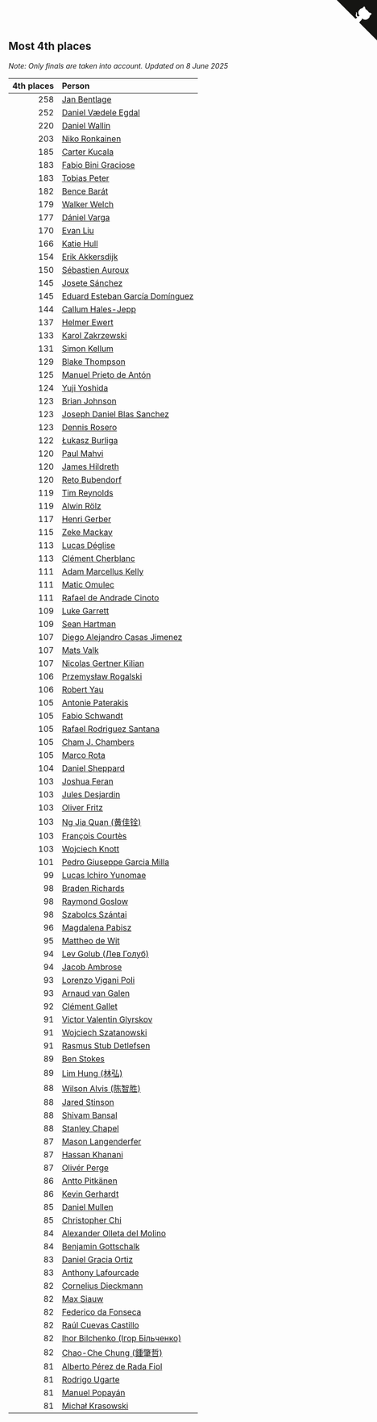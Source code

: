 ## Most 4th places

*Note: Only finals are taken into account.*
*Updated on  8 June 2025*

| 4th places | Person |
| ---: | :--- |
| 258 | [Jan Bentlage](https://www.worldcubeassociation.org/persons/2010BENT01) |
| 252 | [Daniel Vædele Egdal](https://www.worldcubeassociation.org/persons/2013EGDA01) |
| 220 | [Daniel Wallin](https://www.worldcubeassociation.org/persons/2013WALL03) |
| 203 | [Niko Ronkainen](https://www.worldcubeassociation.org/persons/2010RONK01) |
| 185 | [Carter Kucala](https://www.worldcubeassociation.org/persons/2015KUCA01) |
| 183 | [Fabio Bini Graciose](https://www.worldcubeassociation.org/persons/2010GRAC02) |
| 183 | [Tobias Peter](https://www.worldcubeassociation.org/persons/2014PETE03) |
| 182 | [Bence Barát](https://www.worldcubeassociation.org/persons/2008BARA01) |
| 179 | [Walker Welch](https://www.worldcubeassociation.org/persons/2011WELC01) |
| 177 | [Dániel Varga](https://www.worldcubeassociation.org/persons/2008VARG01) |
| 170 | [Evan Liu](https://www.worldcubeassociation.org/persons/2009LIUE01) |
| 166 | [Katie Hull](https://www.worldcubeassociation.org/persons/2010HULL01) |
| 154 | [Erik Akkersdijk](https://www.worldcubeassociation.org/persons/2005AKKE01) |
| 150 | [Sébastien Auroux](https://www.worldcubeassociation.org/persons/2008AURO01) |
| 145 | [Josete Sánchez](https://www.worldcubeassociation.org/persons/2015SANC18) |
| 145 | [Eduard Esteban García Domínguez](https://www.worldcubeassociation.org/persons/2011EDUA01) |
| 144 | [Callum Hales-Jepp](https://www.worldcubeassociation.org/persons/2012HALE01) |
| 137 | [Helmer Ewert](https://www.worldcubeassociation.org/persons/2015EWER01) |
| 133 | [Karol Zakrzewski](https://www.worldcubeassociation.org/persons/2014ZAKR01) |
| 131 | [Simon Kellum](https://www.worldcubeassociation.org/persons/2016KELL12) |
| 129 | [Blake Thompson](https://www.worldcubeassociation.org/persons/2010THOM03) |
| 125 | [Manuel Prieto de Antón](https://www.worldcubeassociation.org/persons/2015ANTO04) |
| 124 | [Yuji Yoshida](https://www.worldcubeassociation.org/persons/2015YOSH01) |
| 123 | [Brian Johnson](https://www.worldcubeassociation.org/persons/2013JOHN10) |
| 123 | [Joseph Daniel Blas Sanchez](https://www.worldcubeassociation.org/persons/2016SANC08) |
| 123 | [Dennis Rosero](https://www.worldcubeassociation.org/persons/2010ROSE03) |
| 122 | [Łukasz Burliga](https://www.worldcubeassociation.org/persons/2013BURL01) |
| 120 | [Paul Mahvi](https://www.worldcubeassociation.org/persons/2012MAHV01) |
| 120 | [James Hildreth](https://www.worldcubeassociation.org/persons/2009HILD01) |
| 120 | [Reto Bubendorf](https://www.worldcubeassociation.org/persons/2012BUBE01) |
| 119 | [Tim Reynolds](https://www.worldcubeassociation.org/persons/2005REYN01) |
| 119 | [Alwin Rölz](https://www.worldcubeassociation.org/persons/2016ROLZ01) |
| 117 | [Henri Gerber](https://www.worldcubeassociation.org/persons/2014GERB01) |
| 115 | [Zeke Mackay](https://www.worldcubeassociation.org/persons/2015MACK06) |
| 113 | [Lucas Déglise](https://www.worldcubeassociation.org/persons/2015DEGL01) |
| 113 | [Clément Cherblanc](https://www.worldcubeassociation.org/persons/2014CHER05) |
| 111 | [Adam Marcellus Kelly](https://www.worldcubeassociation.org/persons/2016KELL10) |
| 111 | [Matic Omulec](https://www.worldcubeassociation.org/persons/2010OMUL02) |
| 111 | [Rafael de Andrade Cinoto](https://www.worldcubeassociation.org/persons/2007CINO01) |
| 109 | [Luke Garrett](https://www.worldcubeassociation.org/persons/2017GARR05) |
| 109 | [Sean Hartman](https://www.worldcubeassociation.org/persons/2016HART02) |
| 107 | [Diego Alejandro Casas Jimenez](https://www.worldcubeassociation.org/persons/2014JIME05) |
| 107 | [Mats Valk](https://www.worldcubeassociation.org/persons/2007VALK01) |
| 107 | [Nicolas Gertner Kilian](https://www.worldcubeassociation.org/persons/2013GERT01) |
| 106 | [Przemysław Rogalski](https://www.worldcubeassociation.org/persons/2013ROGA02) |
| 106 | [Robert Yau](https://www.worldcubeassociation.org/persons/2009YAUR01) |
| 105 | [Antonie Paterakis](https://www.worldcubeassociation.org/persons/2012PATE01) |
| 105 | [Fabio Schwandt](https://www.worldcubeassociation.org/persons/2014SCHW02) |
| 105 | [Rafael Rodriguez Santana](https://www.worldcubeassociation.org/persons/2012SANT12) |
| 105 | [Cham J. Chambers](https://www.worldcubeassociation.org/persons/2017CHAM09) |
| 105 | [Marco Rota](https://www.worldcubeassociation.org/persons/2009ROTA01) |
| 104 | [Daniel Sheppard](https://www.worldcubeassociation.org/persons/2009SHEP01) |
| 103 | [Joshua Feran](https://www.worldcubeassociation.org/persons/2011FERA01) |
| 103 | [Jules Desjardin](https://www.worldcubeassociation.org/persons/2010DESJ01) |
| 103 | [Oliver Fritz](https://www.worldcubeassociation.org/persons/2014FRIT02) |
| 103 | [Ng Jia Quan (黄佳铨)](https://www.worldcubeassociation.org/persons/2015QUAN03) |
| 103 | [François Courtès](https://www.worldcubeassociation.org/persons/2008COUR01) |
| 103 | [Wojciech Knott](https://www.worldcubeassociation.org/persons/2011KNOT01) |
| 101 | [Pedro Giuseppe Garcia Milla](https://www.worldcubeassociation.org/persons/2016MILL07) |
| 99 | [Lucas Ichiro Yunomae](https://www.worldcubeassociation.org/persons/2014YUNO01) |
| 98 | [Braden Richards](https://www.worldcubeassociation.org/persons/2017RICH02) |
| 98 | [Raymond Goslow](https://www.worldcubeassociation.org/persons/2014GOSL01) |
| 98 | [Szabolcs Szántai](https://www.worldcubeassociation.org/persons/2016SZAN01) |
| 96 | [Magdalena Pabisz](https://www.worldcubeassociation.org/persons/2017PABI01) |
| 95 | [Mattheo de Wit](https://www.worldcubeassociation.org/persons/2015WITM01) |
| 94 | [Lev Golub (Лев Голуб)](https://www.worldcubeassociation.org/persons/2014HOLU01) |
| 94 | [Jacob Ambrose](https://www.worldcubeassociation.org/persons/2010AMBR01) |
| 93 | [Lorenzo Vigani Poli](https://www.worldcubeassociation.org/persons/2007POLI01) |
| 93 | [Arnaud van Galen](https://www.worldcubeassociation.org/persons/2006GALE01) |
| 92 | [Clément Gallet](https://www.worldcubeassociation.org/persons/2004GALL02) |
| 91 | [Victor Valentin Glyrskov](https://www.worldcubeassociation.org/persons/2014GLYR01) |
| 91 | [Wojciech Szatanowski](https://www.worldcubeassociation.org/persons/2011SZAT01) |
| 91 | [Rasmus Stub Detlefsen](https://www.worldcubeassociation.org/persons/2014DETL01) |
| 89 | [Ben Stokes](https://www.worldcubeassociation.org/persons/2018STOK01) |
| 89 | [Lim Hung (林弘)](https://www.worldcubeassociation.org/persons/2016HUNG08) |
| 88 | [Wilson Alvis (陈智胜)](https://www.worldcubeassociation.org/persons/2011ALVI01) |
| 88 | [Jared Stinson](https://www.worldcubeassociation.org/persons/2014STIN01) |
| 88 | [Shivam Bansal](https://www.worldcubeassociation.org/persons/2011BANS02) |
| 88 | [Stanley Chapel](https://www.worldcubeassociation.org/persons/2016CHAP04) |
| 87 | [Mason Langenderfer](https://www.worldcubeassociation.org/persons/2013LANG03) |
| 87 | [Hassan Khanani](https://www.worldcubeassociation.org/persons/2018KHAN26) |
| 87 | [Olivér Perge](https://www.worldcubeassociation.org/persons/2007PERG01) |
| 86 | [Antto Pitkänen](https://www.worldcubeassociation.org/persons/2017PITK01) |
| 86 | [Kevin Gerhardt](https://www.worldcubeassociation.org/persons/2013GERH01) |
| 85 | [Daniel Mullen](https://www.worldcubeassociation.org/persons/2016MULL04) |
| 85 | [Christopher Chi](https://www.worldcubeassociation.org/persons/2014CHIC01) |
| 84 | [Alexander Olleta del Molino](https://www.worldcubeassociation.org/persons/2008OLLE01) |
| 84 | [Benjamin Gottschalk](https://www.worldcubeassociation.org/persons/2016GOTT01) |
| 83 | [Daniel Gracia Ortiz](https://www.worldcubeassociation.org/persons/2009ORTI01) |
| 83 | [Anthony Lafourcade](https://www.worldcubeassociation.org/persons/2014LAFO01) |
| 82 | [Cornelius Dieckmann](https://www.worldcubeassociation.org/persons/2009DIEC01) |
| 82 | [Max Siauw](https://www.worldcubeassociation.org/persons/2017SIAU02) |
| 82 | [Federico da Fonseca](https://www.worldcubeassociation.org/persons/2015FONS02) |
| 82 | [Raúl Cuevas Castillo](https://www.worldcubeassociation.org/persons/2018CAST11) |
| 82 | [Ihor Bilchenko (Ігор Більченко)](https://www.worldcubeassociation.org/persons/2011BILC01) |
| 82 | [Chao-Che Chung (鍾肇哲)](https://www.worldcubeassociation.org/persons/2012CHON03) |
| 81 | [Alberto Pérez de Rada Fiol](https://www.worldcubeassociation.org/persons/2011FIOL01) |
| 81 | [Rodrigo Ugarte](https://www.worldcubeassociation.org/persons/2015UGAR01) |
| 81 | [Manuel Popayán](https://www.worldcubeassociation.org/persons/2017POPA01) |
| 81 | [Michał Krasowski](https://www.worldcubeassociation.org/persons/2013KRAS02) |


<a href="https://github.com/jonatanklosko/wca_statistics" class="github-corner" aria-label="View source on Github"><svg width="80" height="80" viewBox="0 0 250 250" style="fill:#151513; color:#fff; position: absolute; top: 0; border: 0; right: 0;" aria-hidden="true"><path d="M0,0 L115,115 L130,115 L142,142 L250,250 L250,0 Z"></path><path d="M128.3,109.0 C113.8,99.7 119.0,89.6 119.0,89.6 C122.0,82.7 120.5,78.6 120.5,78.6 C119.2,72.0 123.4,76.3 123.4,76.3 C127.3,80.9 125.5,87.3 125.5,87.3 C122.9,97.6 130.6,101.9 134.4,103.2" fill="currentColor" style="transform-origin: 130px 106px;" class="octo-arm"></path><path d="M115.0,115.0 C114.9,115.1 118.7,116.5 119.8,115.4 L133.7,101.6 C136.9,99.2 139.9,98.4 142.2,98.6 C133.8,88.0 127.5,74.4 143.8,58.0 C148.5,53.4 154.0,51.2 159.7,51.0 C160.3,49.4 163.2,43.6 171.4,40.1 C171.4,40.1 176.1,42.5 178.8,56.2 C183.1,58.6 187.2,61.8 190.9,65.4 C194.5,69.0 197.7,73.2 200.1,77.6 C213.8,80.2 216.3,84.9 216.3,84.9 C212.7,93.1 206.9,96.0 205.4,96.6 C205.1,102.4 203.0,107.8 198.3,112.5 C181.9,128.9 168.3,122.5 157.7,114.1 C157.9,116.9 156.7,120.9 152.7,124.9 L141.0,136.5 C139.8,137.7 141.6,141.9 141.8,141.8 Z" fill="currentColor" class="octo-body"></path></svg></a><style>.github-corner:hover .octo-arm{animation:octocat-wave 560ms ease-in-out}@keyframes octocat-wave{0%,100%{transform:rotate(0)}20%,60%{transform:rotate(-25deg)}40%,80%{transform:rotate(10deg)}}@media (max-width:500px){.github-corner:hover .octo-arm{animation:none}.github-corner .octo-arm{animation:octocat-wave 560ms ease-in-out}}</style>
